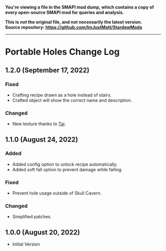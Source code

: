 **You're viewing a file in the SMAPI mod dump, which contains a copy of every open-source SMAPI mod
for queries and analysis.**

**This is _not_ the original file, and not necessarily the latest version.**  
**Source repository: https://github.com/ImJustMatt/StardewMods**

----

# Portable Holes Change Log

## 1.2.0 (September 17, 2022)

### Fixed

* Crafting recipe drawn as a hole instead of stairs.
* Crafted object will show the correct name and description.

### Changed

* New texture thanks to [Tai](https://www.nexusmods.com/stardewvalley/users/92060238).

## 1.1.0 (August 24, 2022)

### Added

* Added config option to unlock recipe automatically.
* Added soft fall option to prevent damage while falling.

### Fixed

* Prevent hole usage outside of Skull Cavern.

### Changed

* Simplified patches.

## 1.0.0 (August 20, 2022)

* Initial Version